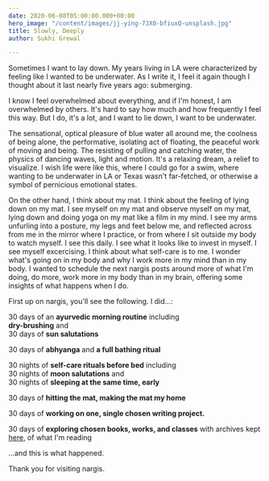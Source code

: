 ```yaml
---
date: 2020-06-08T05:00:00.000+00:00
hero_image: "/content/images/jj-ying-7JX0-bfiuxQ-unsplash.jpg"
title: Slowly, Deeply
author: Sukhi Grewal

---
```

Sometimes I want to lay down. My years living in LA were characterized by feeling like I wanted to be underwater. As I write it, I feel it again though I thought about it last nearly five years ago: submerging. 

I know I feel overwhelmed about everything, and if I'm honest, I am overwhelmed by others. It's hard to say how much and how frequently I feel this way. But I do, it's a lot, and I want to lie down, I want to be underwater. 

The sensational, optical pleasure of blue water all around me, the coolness of being alone, the performative, isolating act of floating, the peaceful work of moving and being. The resisting of pulling and catching water, the physics of dancing waves, light and motion. It's a relaxing dream, a relief to visualize. I wish life were like this, where I could go for a swim, where wanting to be underwater in LA or Texas wasn't far-fetched, or otherwise a symbol of pernicious emotional states.

On the other hand, I think about my mat. I think about the feeling of lying down on my mat. I see myself on my mat and observe myself on my mat, lying down and doing yoga on my mat like a film in my mind. I see my arms unfurling into a posture, my legs and feet below me, and reflected across from me in the mirror where I practice, or from where I sit outside my body to watch myself. I see this daily. I see what it looks like to invest in myself. I see myself excercising. I think about what self-care is to me. I wonder what's going on in my body and why I work more in my mind than in my body. I wanted to schedule the next nargis posts around more of what I'm doing, do more, work more in my body than in my brain, offering some insights of what happens when I do.

First up on nargis, you'll see the following. I did...:

30 days of an **ayurvedic morning routine** including  
**dry-brushing** and   
30 days of **sun salutations**

30 days of **abhyanga** and **a full bathing ritual**

30 nights of **self-care rituals before bed** including  
30 nights of **moon salutations** and  
30 nights of **sleeping at the same time, early**

30 days of **hitting the mat, making the mat my home**

30 days of **working on one, single chosen writing project.**

30 days of **exploring chosen books, works, and classes** with archives kept [here](https://s-k.netlify.app/ "Reading List"), of what I'm reading

...and this is what happened.

Thank you for visiting nargis.